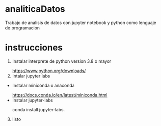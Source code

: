 # analiticaDatos
Trabajo de analisis de datos con jupyter notebook y python como lenguaje de programacion</b>
# instrucciones
1. Instalar interprete de python version 3.8 o mayor</p>
https://www.python.org/downloads/</b> 
2. Intalar jupyter labs</p>
 - Instalar miniconda o anaconda</p>
 https://docs.conda.io/en/latest/miniconda.html</b>
 - Instalar jupyter-labs</p>
 conda install jupyter-labs.</p>
3. listo</b>
